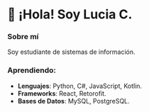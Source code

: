 # 👋 ¡Hola! Soy Lucia C.

### Sobre mí
Soy estudiante de sistemas de información.

### Aprendiendo:
- **Lenguajes**: Python, C#, JavaScript, Kotlin.
- **Frameworks**: React, Retorofit.
- **Bases de Datos**: MySQL, PostgreSQL.
